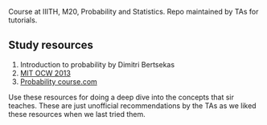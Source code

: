 Course at IIITH, M20, Probability and Statistics. Repo maintained by TAs for tutorials.

## Study resources

1. Introduction to probability by Dimitri Bertsekas
2. [MIT OCW 2013](https://ocw.mit.edu/courses/electrical-engineering-and-computer-science/6-041sc-probabilistic-systems-analysis-and-applied-probability-fall-2013/)
3. [Probability course.com](https://www.probabilitycourse.com/)

Use these resources for doing a deep dive into the concepts that sir teaches. These are just unofficial recommendations by the TAs as we liked these resources when we last tried them.
